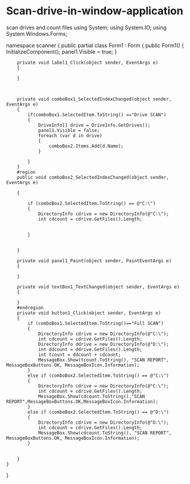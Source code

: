 # Scan-drive-in-window-application
scan drives and count files
using System;
using System.IO;
using System.Windows.Forms;

namespace scanner
{
    public partial class Form1 : Form
    {
        public Form1()
        {
            InitializeComponent();
            panel1.Visible = true;
        }

        private void label1_Click(object sender, EventArgs e)
        {

        }

      

        private void comboBox1_SelectedIndexChanged(object sender, EventArgs e)
        {
            if(comboBox1.SelectedItem.ToString() =="Drive SCAN")
            {
                DriveInfo[] drive = DriveInfo.GetDrives();
                panel1.Visible = false;
                foreach (var d in drive)
                {
                    comboBox2.Items.Add(d.Name);
                }

            }
        }
        #region
        public void comboBox2_SelectedIndexChanged(object sender, EventArgs e)

        {
           
            if (comboBox2.SelectedItem.ToString() == @"C:\")
            {
                DirectoryInfo cdrive = new DirectoryInfo(@"C:\");
                int cdcount = cdrive.GetFiles().Length;


            }
        
        
        }

        private void panel1_Paint(object sender, PaintEventArgs e)
        {

        }

        private void textBox1_TextChanged(object sender, EventArgs e)
        {
           
        }
        #endregion
        private void button1_Click(object sender, EventArgs e)
        {
            if (comboBox1.SelectedItem.ToString()=="Full SCAN")
            {
                DirectoryInfo cdrive = new DirectoryInfo(@"C:\");
                int cdcount = cdrive.GetFiles().Length;
                DirectoryInfo ddrive = new DirectoryInfo(@"D:\");
                int ddcount = ddrive.GetFiles().Length;
                int tcount = ddcount + cdcount;
                MessageBox.Show(tcount.ToString(), "SCAN REPORT", MessageBoxButtons.OK, MessageBoxIcon.Information);
            }
            else if (comboBox2.SelectedItem.ToString() == @"C:\")
            {
                DirectoryInfo cdrive = new DirectoryInfo(@"C:\");
                int cdcount = cdrive.GetFiles().Length;
                MessageBox.Show(cdcount.ToString(),"SCAN REPORT",MessageBoxButtons.OK,MessageBoxIcon.Information);
            }
            else if (comboBox2.SelectedItem.ToString() == @"D:\")
            {
                DirectoryInfo cdrive = new DirectoryInfo(@"D:\");
                int cdcount = cdrive.GetFiles().Length;
                MessageBox.Show(cdcount.ToString(), "SCAN REPORT", MessageBoxButtons.OK, MessageBoxIcon.Information);
            }
           
            
        }
    }
}
